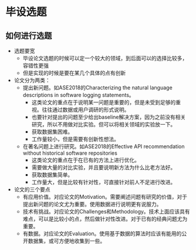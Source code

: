 # 毕设选题
## 如何进行选题
- 选题要宽
  - 毕设论文选题的时候可以定一个较大的领域，到后面可以的选择比较多，容错性更强
  - 但是实现的时候是要在某几个具体的点有创新
- 论文分为两类：
  - 提出新问题。如ASE2018的Characterizing the natural language descriptions in software logging statements。
    - 这类论文的重点在于说明某一问题是重要的，但是未受到足够的重视。往往通过数据或用户调研的形式说明。
    - 也要针对提出的问题至少给出baseline解决方案，因为之前没有相关研究，所以不用做对比实验。但可以将相关领域的实验放一下。
    - 获取数据集困难。
    - 工作量较小，但是需要有创新性想法。
  - 在著名问题上进行研究。如ASE2018的Effective API recommendation without historical software repositories
    - 这类论文的重点在于在已有的方法上进行优化。
    - 需要做大量的对比实验，并且要说明新方法为什么比老方法好。
    - 获取数据集简单。
    - 工作量大，但是比较有针对性，可直接针对前人不足进行改进。
- 论文的三个要点
  - 有应用价值。对应论文的Motivation。需要阐述问题有研究的价值，对于提出新问题的论文尤为重要。使用数据进行说明更有说服力。
  - 技术有挑战。对应论文的Challenges和Methodology。技术上面应该具有难点，可以是比较小的点，然后做针对性改进。对于已有的经典问题尤为重要。
  - 有数据。对应论文的Evaluation。使用基于数据的算法时应该有能用的公开数据集，或可方便地收集到一些。
